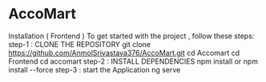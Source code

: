 # AccoMart

Installation ( Frontend )
	To get started with the project , follow these steps:
		step-1 :  CLONE THE REPOSITORY
			  git clone https://github.com/AnmolSrivastava376/AccoMart.git
			  cd Accomart
			  cd Frontend 
			   cd accomart
		step-2 : INSTALL DEPENDENCIES 
			   npm install 
				or 
			   npm install --force 
		step-3 : start the Application 
			  ng serve 
	
